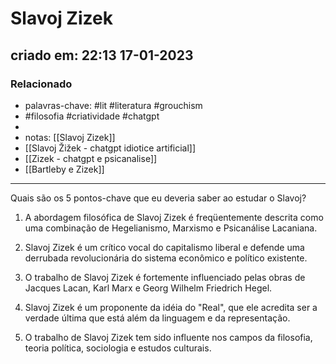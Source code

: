 # Slavoj Zizek
## criado em: 22:13 17-01-2023

### Relacionado
- palavras-chave: #lit #literatura #grouchism
- #filosofia #criatividade #chatgpt 
- 
- notas: [[Slavoj Zizek]]
- [[Slavoj Žižek - chatgpt idiotice artificial]]
- [[Zizek - chatgpt e psicanalise]]
- [[Bartleby e Zizek]]
---

Quais são os 5 pontos-chave que eu deveria saber ao estudar o Slavoj?

1. A abordagem filosófica de Slavoj Zizek é freqüentemente descrita como uma combinação de Hegelianismo, Marxismo e Psicanálise Lacaniana.

2. Slavoj Zizek é um crítico vocal do capitalismo liberal e defende uma derrubada revolucionária do sistema econômico e político existente.

3. O trabalho de Slavoj Zizek é fortemente influenciado pelas obras de Jacques Lacan, Karl Marx e Georg Wilhelm Friedrich Hegel.

4. Slavoj Zizek é um proponente da idéia do "Real", que ele acredita ser a verdade última que está além da linguagem e da representação.

5. O trabalho de Slavoj Zizek tem sido influente nos campos da filosofia, teoria política, sociologia e estudos culturais.